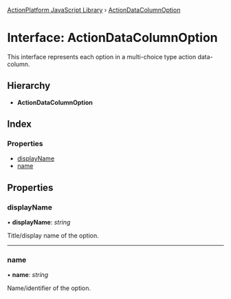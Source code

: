 [ActionPlatform JavaScript Library](../README.md) › [ActionDataColumnOption](actiondatacolumnoption.md)

# Interface: ActionDataColumnOption

This interface represents each option in a multi-choice type action data-column.

## Hierarchy

* **ActionDataColumnOption**

## Index

### Properties

* [displayName](actiondatacolumnoption.md#displayname)
* [name](actiondatacolumnoption.md#name)

## Properties

###  displayName

• **displayName**: *string*

Title/display name of the option.

___

###  name

• **name**: *string*

Name/identifier of the option.
